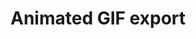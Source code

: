 ---
title: 'Animated GIF export'
redirect_to:
  - 'https://discuss.pencil2d.org/t/animated-gif-export/862'
---